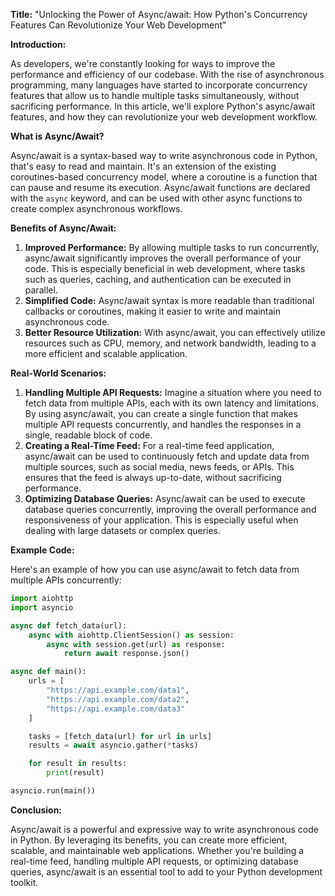 **Title:** "Unlocking the Power of Async/await: How Python's Concurrency Features Can Revolutionize Your Web Development"

**Introduction:**

As developers, we're constantly looking for ways to improve the performance and efficiency of our codebase. With the rise of asynchronous programming, many languages have started to incorporate concurrency features that allow us to handle multiple tasks simultaneously, without sacrificing performance. In this article, we'll explore Python's async/await features, and how they can revolutionize your web development workflow.

**What is Async/Await?**

Async/await is a syntax-based way to write asynchronous code in Python, that's easy to read and maintain. It's an extension of the existing coroutines-based concurrency model, where a coroutine is a function that can pause and resume its execution. Async/await functions are declared with the `async` keyword, and can be used with other async functions to create complex asynchronous workflows.

**Benefits of Async/Await:**

1. **Improved Performance:** By allowing multiple tasks to run concurrently, async/await significantly improves the overall performance of your code. This is especially beneficial in web development, where tasks such as queries, caching, and authentication can be executed in parallel.
2. **Simplified Code:** Async/await syntax is more readable than traditional callbacks or coroutines, making it easier to write and maintain asynchronous code.
3. **Better Resource Utilization:** With async/await, you can effectively utilize resources such as CPU, memory, and network bandwidth, leading to a more efficient and scalable application.

**Real-World Scenarios:**

1. **Handling Multiple API Requests:** Imagine a situation where you need to fetch data from multiple APIs, each with its own latency and limitations. By using async/await, you can create a single function that makes multiple API requests concurrently, and handles the responses in a single, readable block of code.
2. **Creating a Real-Time Feed:** For a real-time feed application, async/await can be used to continuously fetch and update data from multiple sources, such as social media, news feeds, or APIs. This ensures that the feed is always up-to-date, without sacrificing performance.
3. **Optimizing Database Queries:** Async/await can be used to execute database queries concurrently, improving the overall performance and responsiveness of your application. This is especially useful when dealing with large datasets or complex queries.

**Example Code:**

Here's an example of how you can use async/await to fetch data from multiple APIs concurrently:
```python
import aiohttp
import asyncio

async def fetch_data(url):
    async with aiohttp.ClientSession() as session:
        async with session.get(url) as response:
            return await response.json()

async def main():
    urls = [
        "https://api.example.com/data1",
        "https://api.example.com/data2",
        "https://api.example.com/data3"
    ]

    tasks = [fetch_data(url) for url in urls]
    results = await asyncio.gather(*tasks)

    for result in results:
        print(result)

asyncio.run(main())
```
**Conclusion:**

Async/await is a powerful and expressive way to write asynchronous code in Python. By leveraging its benefits, you can create more efficient, scalable, and maintainable web applications. Whether you're building a real-time feed, handling multiple API requests, or optimizing database queries, async/await is an essential tool to add to your Python development toolkit.